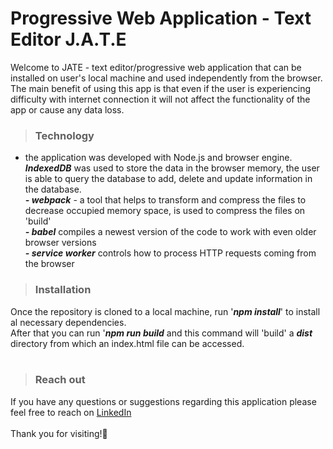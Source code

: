 # Progressive Web Application - Text Editor J.A.T.E 

Welcome to JATE - text editor/progressive web application that can be installed on user's local machine and used independently from the browser. The main benefit of using this app is that even if the user is experiencing difficulty with internet connection it will not affect the functionality of the app or cause any data loss.<br>

> ### Technology
- the application was developed with Node.js and browser engine. <em><strong>IndexedDB</strong></em> was used to store the data in the browser memory, the user is able to query the database to add, delete and update information in the database. <br>
<em><strong>- webpack</strong></em> - a tool that helps to transform and compress the files to decrease occupied memory space, is used to compress the files on 'build' <br>
<em><strong>- babel</strong></em> compiles a newest version of the code to work with even older browser versions <br>
<em><strong>- service worker</strong></em> controls how to process HTTP requests coming from the browser<br>

> ### Installation
Once the repository is cloned to a local machine, run '<em><strong>npm install</strong></em>' to install al necessary dependencies.<br>
After that you can run '<em><strong>npm run build</strong></em> and this command will 'build' a <em><strong>dist</strong></em> directory from which an index.html file can be accessed.
<br></br>

> ### Reach out
If you have any questions or suggestions regarding this application please feel free to reach on [LinkedIn](https://www.linkedin.com/in/valeriya-kim/)
<br></br>
Thank you for visiting!💖
